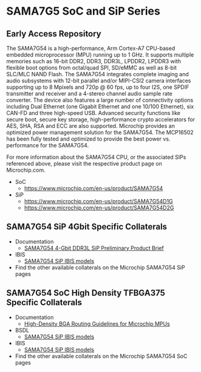 # SAMA7G5 SoC and SiP Series
## Early Access Repository
The SAMA7G54 is a high-performance, Arm Cortex-A7 CPU-based embedded microprocessor (MPU) running up to 1 GHz. It supports multiple memories such as 16-bit DDR2, DDR3, DDR3L, LPDDR2, LPDDR3 with flexible boot options from octal/quad SPI, SD/eMMC as well as 8-bit SLC/MLC NAND Flash. 
The SAMA7G54 integrates complete imaging and audio subsystems with 12-bit parallel and/or MIPI-CSI2 camera interfaces supporting up to 8 Mpixels and 720p @ 60 fps, up to four I2S, one SPDIF transmitter and receiver and a 4-stereo channel audio sample rate converter.
The device also features a large number of connectivity options including Dual Ethernet (one Gigabit Ethernet and one 10/100 Ethernet), six CAN-FD and three high-speed USB. Advanced security functions like secure boot, secure key storage, high-performance crypto accelerators for AES, SHA, RSA and ECC are also supported.
Microchip provides an optimized power management solution for the SAMA7G54. The MCP16502 has been fully tested and optimized to provide the best power vs. performance for the SAMA7G54.

For more information about the SAMA7G54 CPU, or the associated SIPs referenced above, please visit the respective product page on Microchip.com.
* SoC
  * https://www.microchip.com/en-us/product/SAMA7G54
* SiP
  * https://www.microchip.com/en-us/product/SAMA7G54D1G
  * https://www.microchip.com/en-us/product/SAMA7G54D2G
  
## SAMA7G54 SiP 4Gbit Specific Collaterals
* Documentation
  * [SAMA7G54 4-Gbit DDR3L SiP Preliminary Product Brief](4Gb/)
* IBIS
  * [SAMA7G54 SiP IBIS models](4Gb/)
* Find the other available collaterals on the Microchip SAMA7G54 SiP pages

## SAMA7G54 SoC High Density TFBGA375 Specific Collaterals
* Documentation
  * [High-Density BGA Routing Guidelines for Microchip MPUs](https://www.microchip.com/en-us/application-notes/an5871)
* BSDL
  * [SAMA7G54 SiP IBIS models](HighDensityBGA/)
* IBIS
  * [SAMA7G54 SiP IBIS models](HighDensityBGA/)
* Find the other available collaterals on the Microchip SAMA7G54 SoC pages
